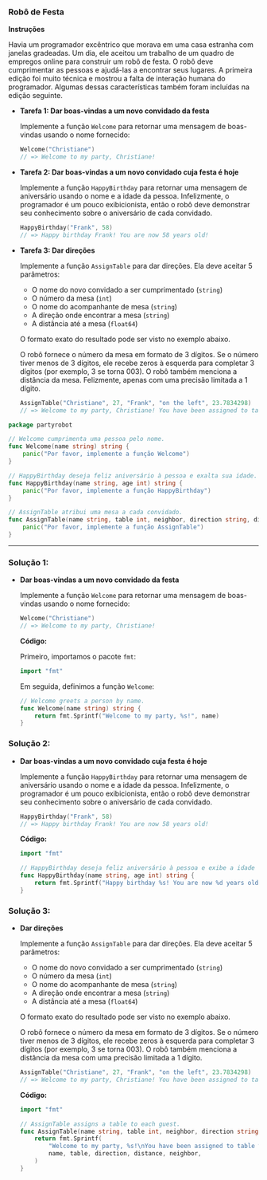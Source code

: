 ### **Robô de Festa**

**Instruções**

Havia um programador excêntrico que morava em uma casa estranha com janelas gradeadas. Um dia, ele aceitou um trabalho de um quadro de empregos online para construir um robô de festa. O robô deve cumprimentar as pessoas e ajudá-las a encontrar seus lugares. A primeira edição foi muito técnica e mostrou a falta de interação humana do programador. Algumas dessas características também foram incluídas na edição seguinte.

- **Tarefa 1: Dar boas-vindas a um novo convidado da festa**
    
    Implemente a função `Welcome` para retornar uma mensagem de boas-vindas usando o nome fornecido:
    
    ```go
    Welcome("Christiane")
    // => Welcome to my party, Christiane!
    ```
    
- **Tarefa 2: Dar boas-vindas a um novo convidado cuja festa é hoje**
    
    Implemente a função `HappyBirthday` para retornar uma mensagem de aniversário usando o nome e a idade da pessoa. Infelizmente, o programador é um pouco exibicionista, então o robô deve demonstrar seu conhecimento sobre o aniversário de cada convidado.
    
    ```go
    HappyBirthday("Frank", 58)
    // => Happy birthday Frank! You are now 58 years old!
    ```
    
- **Tarefa 3: Dar direções**
    
    Implemente a função `AssignTable` para dar direções. Ela deve aceitar 5 parâmetros:
    
    - O nome do novo convidado a ser cumprimentado (`string`)
    - O número da mesa (`int`)
    - O nome do acompanhante de mesa (`string`)
    - A direção onde encontrar a mesa (`string`)
    - A distância até a mesa (`float64`)
    
    O formato exato do resultado pode ser visto no exemplo abaixo.
    
    O robô fornece o número da mesa em formato de 3 dígitos. Se o número tiver menos de 3 dígitos, ele recebe zeros à esquerda para completar 3 dígitos (por exemplo, 3 se torna 003). O robô também menciona a distância da mesa. Felizmente, apenas com uma precisão limitada a 1 dígito.
    
    ```go
    AssignTable("Christiane", 27, "Frank", "on the left", 23.7834298)
    // => Welcome to my party, Christiane! You have been assigned to table 027. Your table is on the left, exactly 23.8 meters from here. You will be sitting next to Frank.
    ```
    

```go
package partyrobot

// Welcome cumprimenta uma pessoa pelo nome.
func Welcome(name string) string {
    panic("Por favor, implemente a função Welcome")
}

// HappyBirthday deseja feliz aniversário à pessoa e exalta sua idade.
func HappyBirthday(name string, age int) string {
    panic("Por favor, implemente a função HappyBirthday")
}

// AssignTable atribui uma mesa a cada convidado.
func AssignTable(name string, table int, neighbor, direction string, distance float64) string {
    panic("Por favor, implemente a função AssignTable")
}

```

---

### Solução 1:

- **Dar boas-vindas a um novo convidado da festa**
    
    Implemente a função `Welcome` para retornar uma mensagem de boas-vindas usando o nome fornecido:
    
    ```go
    Welcome("Christiane")
    // => Welcome to my party, Christiane!
    ```
    
    **Código:**
    
    Primeiro, importamos o pacote `fmt`:
    
    ```go
    import "fmt"
    ```
    
    Em seguida, definimos a função `Welcome`:
    
    ```go
    // Welcome greets a person by name.
    func Welcome(name string) string {
        return fmt.Sprintf("Welcome to my party, %s!", name)
    }
    ```
    

### Solução 2:

- **Dar boas-vindas a um novo convidado cuja festa é hoje**
    
    Implemente a função `HappyBirthday` para retornar uma mensagem de aniversário usando o nome e a idade da pessoa. Infelizmente, o programador é um pouco exibicionista, então o robô deve demonstrar seu conhecimento sobre o aniversário de cada convidado.
    
    ```go
    HappyBirthday("Frank", 58)
    // => Happy birthday Frank! You are now 58 years old!
    ```
    
    **Código:**
    
    ```go
    import "fmt"
    
    // HappyBirthday deseja feliz aniversário à pessoa e exibe a idade dela.
    func HappyBirthday(name string, age int) string {
        return fmt.Sprintf("Happy birthday %s! You are now %d years old!", name, age)
    }
    ```
    

### Solução 3:

- **Dar direções**
    
    Implemente a função `AssignTable` para dar direções. Ela deve aceitar 5 parâmetros:
    
    - O nome do novo convidado a ser cumprimentado (`string`)
    - O número da mesa (`int`)
    - O nome do acompanhante de mesa (`string`)
    - A direção onde encontrar a mesa (`string`)
    - A distância até a mesa (`float64`)
    
    O formato exato do resultado pode ser visto no exemplo abaixo.
    
    O robô fornece o número da mesa em formato de 3 dígitos. Se o número tiver menos de 3 dígitos, ele recebe zeros à esquerda para completar 3 dígitos (por exemplo, 3 se torna 003). O robô também menciona a distância da mesa com uma precisão limitada a 1 dígito.
    
    ```go
    AssignTable("Christiane", 27, "Frank", "on the left", 23.7834298)
    // => Welcome to my party, Christiane! You have been assigned to table 027. Your table is on the left, exactly 23.8 meters from here. You will be sitting next to Frank.
    ```
    
    **Código:**
    
    ```go
    import "fmt"
    
    // AssignTable assigns a table to each guest.
    func AssignTable(name string, table int, neighbor, direction string, distance float64) string {
    	return fmt.Sprintf(
            "Welcome to my party, %s!\nYou have been assigned to table %03d. Your table is %s, exactly %.1f meters from here.\nYou will be sitting next to %s.",
            name, table, direction, distance, neighbor,
        ) 
    }
    ```